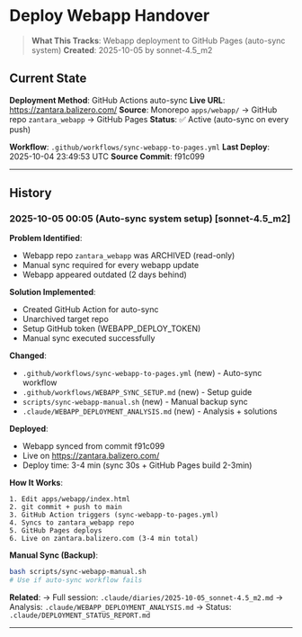 # Deploy Webapp Handover

> **What This Tracks**: Webapp deployment to GitHub Pages (auto-sync system)
> **Created**: 2025-10-05 by sonnet-4.5_m2

## Current State

**Deployment Method**: GitHub Actions auto-sync
**Live URL**: https://zantara.balizero.com/
**Source**: Monorepo `apps/webapp/` → GitHub repo `zantara_webapp` → GitHub Pages
**Status**: ✅ Active (auto-sync on every push)

**Workflow**: `.github/workflows/sync-webapp-to-pages.yml`
**Last Deploy**: 2025-10-04 23:49:53 UTC
**Source Commit**: f91c099

---

## History

### 2025-10-05 00:05 (Auto-sync system setup) [sonnet-4.5_m2]

**Problem Identified**:
- Webapp repo `zantara_webapp` was ARCHIVED (read-only)
- Manual sync required for every webapp update
- Webapp appeared outdated (2 days behind)

**Solution Implemented**:
- Created GitHub Action for auto-sync
- Unarchived target repo
- Setup GitHub token (WEBAPP_DEPLOY_TOKEN)
- Manual sync executed successfully

**Changed**:
- `.github/workflows/sync-webapp-to-pages.yml` (new) - Auto-sync workflow
- `.github/workflows/WEBAPP_SYNC_SETUP.md` (new) - Setup guide
- `scripts/sync-webapp-manual.sh` (new) - Manual backup sync
- `.claude/WEBAPP_DEPLOYMENT_ANALYSIS.md` (new) - Analysis + solutions

**Deployed**:
- Webapp synced from commit f91c099
- Live on https://zantara.balizero.com/
- Deploy time: 3-4 min (sync 30s + GitHub Pages build 2-3min)

**How It Works**:
```
1. Edit apps/webapp/index.html
2. git commit + push to main
3. GitHub Action triggers (sync-webapp-to-pages.yml)
4. Syncs to zantara_webapp repo
5. GitHub Pages deploys
6. Live on zantara.balizero.com (3-4 min total)
```

**Manual Sync (Backup)**:
```bash
bash scripts/sync-webapp-manual.sh
# Use if auto-sync workflow fails
```

**Related**:
→ Full session: `.claude/diaries/2025-10-05_sonnet-4.5_m2.md`
→ Analysis: `.claude/WEBAPP_DEPLOYMENT_ANALYSIS.md`
→ Status: `.claude/DEPLOYMENT_STATUS_REPORT.md`

---
